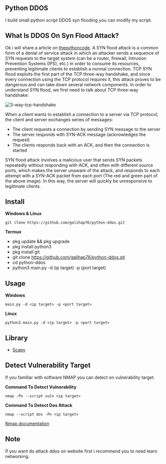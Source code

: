 ## Python DDOS
I build small python script DDOS syn flooding you can modify my script.

## What Is DDOS On Syn Flood Attack?
Ok i will share a article on <a href="https://www.thepythoncode.com/article/syn-flooding-attack-using-scapy-in-python">thepythoncode</a>. A SYN flood attack is a common form of a denial of service attack in which an attacker sends a sequence of SYN requests to the target system (can be a router, firewall, Intrusion Prevention Systems (IPS), etc.) in order to consume its resources, preventing legitimate clients to establish a normal connection.
TCP SYN flood exploits the first part of the TCP three-way handshake, and since every connection using the TCP protocol requires it, this attack proves to be dangerous and can take down several network components.
In order to understand SYN flood, we first need to talk about TCP three-way handshake:

![3-way-tcp-handshake](https://user-images.githubusercontent.com/83481679/159235337-388bc0b2-a077-4f06-a1cb-7f5ae479232f.png)

When a client wants to establish a connection to a server via TCP protocol, the client and server exchanges series of messages:
- The client requests a connection by sending SYN message to the server
- The server responds with SYN-ACK message (acknowledges the request)
- The clients responds back with an ACK, and then the connection is started

SYN flood attack involves a malicious user that sends SYN packets repeatedly without responding with ACK, and often with different source ports, which makes the server unaware of the attack, and responds to each attempt with a SYN-ACK packet from each port (The red and green part of the above image). In this way, the server will quickly be unresponsive to legitimate clients.

## Install 
**Windows & Linux**
```
git clone https://github.com/galihap76/python-ddos.git
```

**Termux**
- pkg update && pkg upgrade
- pkg install python3 
- pkg install git
- git clone https://github.com/galihap76/python-ddos.git
- cd python-ddos
- python3 main.py -d (ip target) -p (port target)

## Usage
**Windows**
```
main.py -d <ip target> -p <port target>
```
**Linux**
```
python3 main.py -d <ip target> -p <port target>
```

## Library
- <a href="https://pypi.org/project/scapy/">Scapy</a>

## Detect Vulnerability Target
If you familiar with software NMAP you can detect on vulnerability target.

**Command To Detect Vulnerability**
```
nmap -Pn --script vuln <ip target>
```
**Command To Detect Dos Attack**
```
nmap --script dos -Pn <ip target>
```
<a href="https://nmap.org/docs.html">Nmap documentation</a>

## Note
If you want do attack ddos on website first i recommend you to need learn networking.
